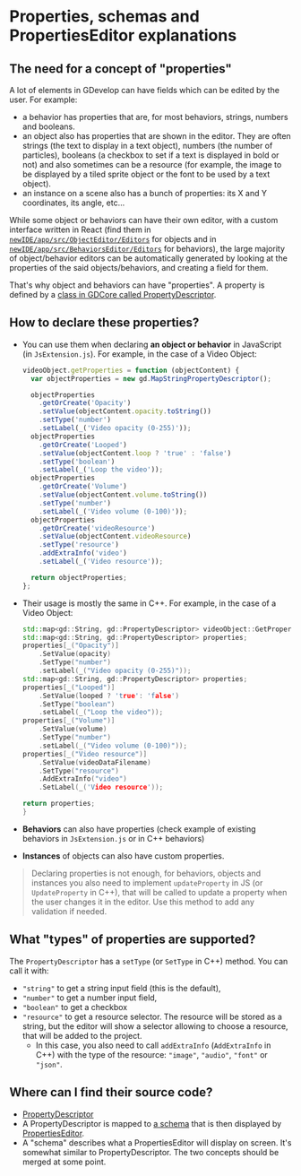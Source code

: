 # Properties, schemas and PropertiesEditor explanations

## The need for a concept of "properties"

A lot of elements in GDevelop can have fields which can be edited by the user. For example:

* a behavior has properties that are, for most behaviors, strings, numbers and booleans.
* an object also has properties that are shown in the editor. They are often strings (the text to display in a text object), numbers (the number of particles), booleans (a checkbox to set if a text is displayed in bold or not) and also sometimes can be a resource (for example, the image to be displayed by a tiled sprite object or the font to be used by a text object).
* an instance on a scene also has a bunch of properties: its X and Y coordinates, its angle, etc...

While some object or behaviors can have their own editor, with a custom interface written in React (find them in [`newIDE/app/src/ObjectEditor/Editors`](https://github.com/4ian/GDevelop/tree/master/newIDE/app/src/ObjectEditor/Editors) for objects and in [`newIDE/app/src/BehaviorsEditor/Editors`](https://github.com/4ian/GDevelop/tree/master/newIDE/app/src/BehaviorsEditor/Editors) for behaviors), the large majority of object/behavior editors can be automatically generated by looking at the properties of the said objects/behaviors, and creating a field for them.

That's why object and behaviors can have "properties". A property is defined by a [class in GDCore called PropertyDescriptor](https://github.com/4ian/GDevelop/blob/master/Core/GDCore/Project/PropertyDescriptor.h).

## How to declare these properties?

* You can use them when declaring **an object or behavior** in JavaScript (in `JsExtension.js`). For example, in the case of a Video Object:

    ```js
    videoObject.getProperties = function (objectContent) {
      var objectProperties = new gd.MapStringPropertyDescriptor();

      objectProperties
        .getOrCreate('Opacity')
        .setValue(objectContent.opacity.toString())
        .setType('number')
        .setLabel(_('Video opacity (0-255)'));
      objectProperties
        .getOrCreate('Looped')
        .setValue(objectContent.loop ? 'true' : 'false')
        .setType('boolean')
        .setLabel(_('Loop the video'));
      objectProperties
        .getOrCreate('Volume')
        .setValue(objectContent.volume.toString())
        .setType('number')
        .setLabel(_('Video volume (0-100)'));
      objectProperties
        .getOrCreate('videoResource')
        .setValue(objectContent.videoResource)
        .setType('resource')
        .addExtraInfo('video')
        .setLabel(_('Video resource'));

      return objectProperties;
    };
    ```

* Their usage is mostly the same in C++. For example, in the case of a Video Object:

    ```c++
    std::map<gd::String, gd::PropertyDescriptor> videoObject::GetProperties() const {
    std::map<gd::String, gd::PropertyDescriptor> properties;
    properties[_("Opacity")]
        .SetValue(opacity)
        .SetType("number")
        .setLabel(_("Video opacity (0-255)"));
    std::map<gd::String, gd::PropertyDescriptor> properties;
    properties[_("Looped")]
        .SetValue(looped ? 'true': 'false')
        .SetType("boolean")
        .setLabel(_("Loop the video"));
    properties[_("Volume")]
        .SetValue(volume)
        .SetType("number")
        .setLabel(_("Video volume (0-100)"));
    properties[_("Video resource")]
        .SetValue(videoDataFilename)
        .SetType("resource")
        .AddExtraInfo("video")
        .SetLabel(_('Video resource'));

    return properties;
    }
    ```

* **Behaviors** can also have properties (check example of existing behaviors in `JsExtension.js` or in C++ behaviors)
* **Instances** of objects can also have custom properties.

> Declaring properties is not enough, for behaviors, objects and instances you also need to implement `updateProperty` in JS (or `UpdateProperty` in C++), that will be called to update a property when the user changes it in the editor. Use this method to add any validation if needed.

## What "types" of properties are supported?

The `PropertyDescriptor` has a `setType` (or `SetType` in C++) method. You can call it with:

* `"string"` to get a string input field (this is the default),
* `"number"` to get a number input field,
* `"boolean"` to get a checkbox
* `"resource"` to get a resource selector. The resource will be stored as a string, but the editor will show a selector allowing to choose a resource, that will be added to the project.
  * In this case, you also need to call `addExtraInfo` (`AddExtraInfo` in C++) with the type of the resource: `"image"`, `"audio"`, `"font"` or `"json"`.

## Where can I find their source code?

* [PropertyDescriptor](https://github.com/4ian/GDevelop/blob/master/Core/GDCore/Project/PropertyDescriptor.h)
* A PropertyDescriptor is mapped to [a schema](https://github.com/4ian/GDevelop/blob/bc80d1c98f22bb8aae559b1fbcb25452d9a6b9d8/newIDE/app/src/PropertiesEditor/PropertiesMapToSchema.js#L109-L124) that is then displayed by [PropertiesEditor](https://github.com/4ian/GDevelop/blob/bc80d1c98f22bb8aae559b1fbcb25452d9a6b9d8/newIDE/app/src/PropertiesEditor/index.js#L314).
* A "schema" describes what a PropertiesEditor will display on screen. It's somewhat similar to PropertyDescriptor. The two concepts should be merged at some point.
